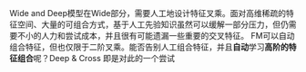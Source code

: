 Wide and Deep模型在Wide部分，需要人工地设计特征叉乘。面对高维稀疏的特征空间、大量的可组合方式，基于人工先验知识虽然可以缓解一部分压力，但仍需要不小的人力和尝试成本，并且很有可能遗漏一些重要的交叉特征。
FM可以自动组合特征，但也仅限于二阶叉乘。能否告别人工组合特征，并且**自动**学习**高阶的特征组合**呢？Deep & Cross 即是对此的一个尝试

